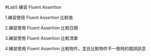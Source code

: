 #Lab5 練習 Fluent Assertion

1.練習使用 Fluent Assertion 比較值

2.練習使用 Fluent Assertion 比較日期

3.練習使用 Fluent Assertion 比較清單

4.練習使用 Fluent Assertion 比較物件，並且比較物件不一致時的錯誤訊息